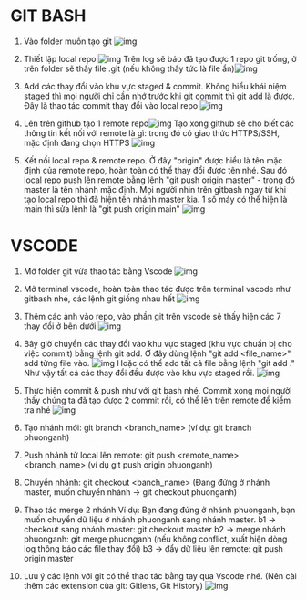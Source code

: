 # GIT BASH

1. Vào folder muốn tạo git ![img](./img/gitbash/gitbash_1.png)

2. Thiết lập local repo ![img](./img/gitbash/gitbash_2.png)
   Trên log sẽ báo đã tạo được 1 repo git trống, ở trên folder sẽ thấy file .git (nếu không thấy tức là file ẩn)![img](./img/gitbash/gitbash_3.png)

3. Add các thay đổi vào khu vực staged & commit. Không hiểu khái niệm staged thì mọi người chỉ cần nhớ trước khi git commit thì git add là được. Đây là thao tác commit thay đổi vào local repo ![img](./img/gitbash/gitbash_4.png)

4. Lên trên github tạo 1 remote repo![img](./img/gitbash/gitbash_5.png)
   Tạo xong github sẽ cho biết các thông tin kết nối với remote là gì: trong đó có giao thức HTTPS/SSH, mặc định đang chọn HTTPS
   ![img](./img/gitbash/gitbash_6.png)

5. Kết nối local repo & remote repo. Ở đây "origin" được hiểu là tên mặc định của remote repo, hoàn toàn có thể thay đổi được tên nhé.
   Sau đó local repo push lên remote bằng lệnh "git push origin master" - trong đó master là tên nhánh mặc định. Mọi người nhìn trên gitbash ngay từ khi tạo local repo thì đã hiện tên nhánh master kia. 1 số máy có thể hiện là main thì sửa lệnh là "git push origin main"
   ![img](./img/gitbash/gitbash_7.png)

# VSCODE

1. Mở folder git vừa thao tác bằng Vscode
   ![img](./img/vscode/vscode_1.png)

2. Mở terminal vscode, hoàn toàn thao tác được trên terminal vscode như gitbash nhé, các lệnh git giống nhau hết
   ![img](./img/vscode/vscode_2.png)

3. Thêm các ảnh vào repo, vào phần git trên vscode sẽ thấy hiện các 7 thay đổi ở bên dưới
   ![img](./img/vscode/vscode_3.png)

4. Bây giờ chuyển các thay đổi vào khu vực staged (khu vực chuẩn bị cho việc commit) bằng lệnh git add. Ở đây dùng lệnh "git add <file_name>" add từng file vào.
   ![img](./img/vscode/vscode_4.png)
   Hoặc có thể add tất cả file bằng lệnh "git add ."
   Như vậy tất cả các thay đổi đều được vào khu vực staged rồi.
   ![img](./img/vscode/vscode_5.png)
5. Thực hiện commit & push như với git bash nhé.
   Commit xong mọi người thấy chúng ta đã tạo được 2 commit rồi, có thể lên trên remote để kiểm tra nhé
   ![img](./img/vscode/vscode_6.png)
6. Tạo nhánh mới: git branch <branch_name> (ví dụ: git branch phuonganh)
7. Push nhánh từ local lên remote: git push <remote_name><branch_name> (ví dụ git push origin phuonganh)
8. Chuyển nhánh: git checkout <banch_name> (Đang đứng ở nhánh master, muốn chuyển nhánh -> git checkout phuonganh)
9. Thao tác merge 2 nhánh
   Ví dụ: Bạn đang đứng ở nhánh phuonganh, bạn muốn chuyển dữ liệu ở nhánh phuonganh sang nhánh master.
   b1 -> checkout sang nhánh master: git checkout master
   b2 -> merge nhánh phuonganh: git merge phuonganh (nếu không conflict, xuất hiện dòng log thông báo các file thay đổi)
   b3 -> đẩy dữ liệu lên remote: git push origin master
10. Lưu ý các lệnh với git có thể thao tác bằng tay qua Vscode nhé. (Nên cài thêm các extension của git: Gitlens, Git History)
    ![img](./img/vscode/vscode_7.png)
